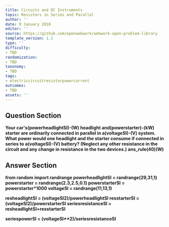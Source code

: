 ```yaml
---
title: Circuits and DC Instruments
topic: Resistors in Series and Parallel
author: ''
date: 9 January 2018
editor: ''
source: https://github.com/openwebwork/webwork-open-problem-library
template_version: 1.1
type: ''
difficulty:
- TBD
randomization:
- TBD
taxonomy:
- TBD
tags:
- electriccircuitresistorpowercurrent
outcomes:
- TBD
assets: ''
---
```


## Question Section 

<b>
Your car's(powerheadlightSI)-(W) headlight and(powerstarter)-(kW) starter are ordinarily connected in parallel in a(voltageSI)-(V) system. What power would one headlight and the starter consume if connected in series to a(voltageSI)-(V) battery? (Neglect any other resistance in the circuit and any change in resistance in the two devices.)
ans_rule(40)(W)



## Answer Section

from random import randrange
powerheadlightSI = randrange(29,31,1)
powerstarter = randrange(2.3,2.5,0.1)
powerstarterSI = powerstarter*1000
voltageSI = randrange(11,13,1)

resheadlightSI = (voltageSI**2)/powerheadlightSI
resstarterSI = (voltageSI**2)/powerstarterSI
seriesresistanceSI = resheadlightSI+resstarterSI

seriespowerSI = (voltageSI**2)/seriesresistanceSI